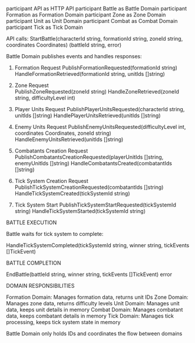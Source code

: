 participant API as HTTP API
participant Battle as Battle Domain
participant Formation as Formation Domain
participant Zone as Zone Domain
participant Unit as Unit Domain
participant Combat as Combat Domain
participant Tick as Tick Domain

API calls:
StartBattle(characterId string, formationId string, zoneId string, coordinates Coordinates) (battleId string, error)

Battle Domain publishes events and handles responses:

1. Formation Request
   PublishFormationRequested(formationId string)
   HandleFormationRetrieved(formationId string, unitIds []string)

2. Zone Request  
   PublishZoneRequested(zoneId string)
   HandleZoneRetrieved(zoneId string, difficultyLevel int)

3. Player Units Request
   PublishPlayerUnitsRequested(characterId string, unitIds []string)
   HandlePlayerUnitsRetrieved(unitIds []string)

4. Enemy Units Request
   PublishEnemyUnitsRequested(difficultyLevel int, coordinates Coordinates, zoneId string)
   HandleEnemyUnitsRetrieved(unitIds []string)

5. Combatants Creation Request
   PublishCombatantsCreationRequested(playerUnitIds []string, enemyUnitIds []string)
   HandleCombatantsCreated(combatantIds []string)

6. Tick System Creation Request
   PublishTickSystemCreationRequested(combatantIds []string)
   HandleTickSystemCreated(tickSystemId string)

7. Tick System Start
   PublishTickSystemStartRequested(tickSystemId string)
   HandleTickSystemStarted(tickSystemId string)

BATTLE EXECUTION

Battle waits for tick system to complete:

HandleTickSystemCompleted(tickSystemId string, winner string, tickEvents []TickEvent)

BATTLE COMPLETION

EndBattle(battleId string, winner string, tickEvents []TickEvent) error

DOMAIN RESPONSIBILITIES

Formation Domain: Manages formation data, returns unit IDs
Zone Domain: Manages zone data, returns difficulty levels
Unit Domain: Manages unit data, keeps unit details in memory
Combat Domain: Manages combatant data, keeps combatant details in memory
Tick Domain: Manages tick processing, keeps tick system state in memory

Battle Domain only holds IDs and coordinates the flow between domains